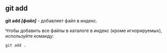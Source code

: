 ## git add

**git add *[файл]*** - добавляет файл в индекс. 

Чтобы добавить все файлы в каталоге в индекс (кроме игнорируемых), используйте команду: 

~~~bash=
git add .
~~~